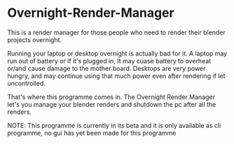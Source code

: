 # Overnight-Render-Manager
This is a render manager for those people who need to render their blender projects overnight. 

Running your laptop or desktop overnight is actually bad for it.
A laptop may run out of battery or if it's plugged in, It may cuase battery to overheat or/and cause damage to the mother board. Desktops are very power hungry, and may continue using that much power even after rendering if let uncontrolled.

That's where this programme comes in. The Overnight Render Manager let's you manage your blender renders and shutdown the pc after all the renders.

NOTE: This programme is currently in its beta and it is only available as cli programme, no gui has yet been made for this programme
